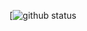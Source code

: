 [![github status](https://github-readme-stats.vercel.app/api/top-langs/?username=percentzero&show_icons=true&bg_color=10,e96443,904e95&title_color=fff&text_color=fff&layout=compact)
